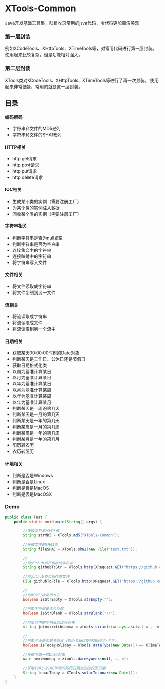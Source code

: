 # XTools-Common
Java开发基础工具集，陆续收录常用的java代码，令代码更加简洁美观

### 第一层封装
例如XCodeTools、XHttpTools、XTimeTools等，对常用代码进行第一层封装。
使用起来比较复杂，但是功能相对强大。

### 第二层封装
XTools类对XCodeTools、XHttpTools、XTimeTools等进行了再一次封装。
使用起来非常便捷，常用的就是这一层封装。

## 目录
#### 编码解码
* 字符串和文件的MD5散列
* 字符串和文件的SHA1散列
#### HTTP相关
* http get请求
* http post请求
* http put请求
* http delete请求
#### IOC相关
* 生成某个类的实例（需要注册工厂）
* 为某个类的实例注入数据
* 回收某个类的实例（需要注册工厂）
#### 字符串相关
* 判断字符串是否为null或空
* 判断字符串是否为空白串
* 连接集合中的字符串
* 连接映射中的字符串
* 将字符串写入文件
#### 文件相关
* 将文件读取成字符串
* 将文件复制到另一文件
#### 流相关
* 将流读取成字符串
* 将流读取成文件
* 将流读取到另一个流中
#### 日期相关
* 获取某天00:00:00时刻的Date对象
* 判断某天是工作日、公休日还是节假日
* 获取日期格式化类
* 以周为基准计算某日
* 以月为基准计算某日
* 以年为基准计算某日
* 以月为基准计算某周
* 以年为基准计算某周
* 以年为基准计算某月
* 判断某天是一周的第几天
* 判断某天是一月的第几天
* 判断某天是一年的第几天
* 判断某周是一月的第几周
* 判断某周是一年的第几周
* 判断某月是一年的第几月
* 阳历转农历
* 农历转阳历
#### 环境相关
* 判断是否是Windows
* 判断是否是Linux
* 判断是否是MacOS
* 判断是否是MacOSX

### Demo
```java
public class Test {
    public static void main(String[] args) {
        
        //获取字符串的MD5值
        String strMD5 = XTools.md5("XTools-Common");
        
        //获取文件的SHA1值
        String fileSHA1 = XTools.sha1(new File("test.txt"));
        
        //
        //将github首页保存成字符串
        String githubToStr = XTools.http(XRequest.GET("https://github.com")).string();
        
        //将github首页保存成文件
        File githubToFile = XTools.http(XRequest.GET("https://github.com")).file("github.txt");
        
        //
        //判断字符串是否为空
        boolean isStrEmpty = XTools.strEmpty("");
        
        //判断字符串是否为空白
        boolean isStrBlank = XTools.strBlank("\n");
        
        //将集合中的字符串以逗号连接
        String joinStrWithComma = XTools.strJoin(Arrays.asList("A", "B", "C"), ",");
        
        //
        //判断今天是否是节假日（农历节日仅支持2000年-今年）
        boolean isTodayHoliday = XTools.dateType(new Date()) == XTimeTools.HOLIDAY;
        
        //获取下周一的Date对象
        Date nextMonday = XTools.dateByWeek(null, 1, 0);
        
        //获取1901-2100年间的阳历日期对应的农历日期
        String lunarToday = XTools.solarToLunar(new Date());
    }
}
```